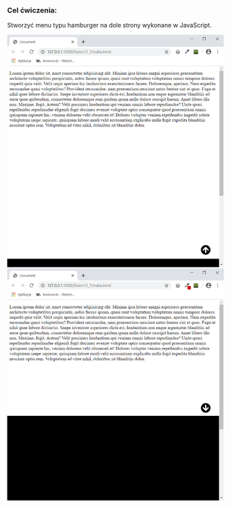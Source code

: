 <h3>Cel ćwiczenia:</h3>
<p>Stworzyć menu typu hamburger na dole strony wykonane w JavaScript.</p>

<img src="Screenshot1.png" alt="Tu powinien być Screenshot1">

<img src="Screenshot2.png" alt="Tu powinien być Screenshot2">
